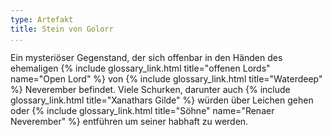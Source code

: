 ```yaml
---
type: Artefakt
title: Stein von Golorr
...
```


Ein mysteriöser Gegenstand, der sich offenbar in den Händen des ehemaligen
{% include glossary_link.html title="offenen Lords" name="Open Lord" %} von
{% include glossary_link.html title="Waterdeep" %} Neverember befindet. Viele
Schurken, darunter auch {% include glossary_link.html title="Xanathars Gilde" %}
würden über Leichen gehen oder {% include glossary_link.html title="Söhne" name="Renaer Neverember" %}
entführen um seiner habhaft zu werden.
